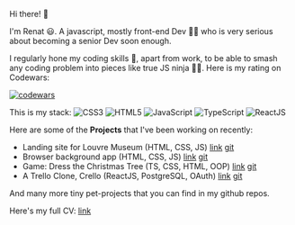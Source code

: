 Hi there! 👋 

I'm Renat 😃. A javascript, mostly front-end Dev 👨‍💻 who is very serious about becoming a senior Dev soon enough.

I regularly hone my coding skills 🥋, apart from work, to be able to smash any coding problem into pieces like true JS ninja 🐱‍👤. Here is my rating on Codewars:

[![codewars](https://www.codewars.com/users/Taneros/badges/large "codewars")](https://www.codewars.com/users/Taneros/badges/large)


This is my stack:
![CSS3](https://img.shields.io/badge/css3-%231572B6.svg?style=for-the-badge&logo=css3&logoColor=white)
![HTML5](https://img.shields.io/badge/html5-%23E34F26.svg?style=for-the-badge&logo=html5&logoColor=white)
![JavaScript](https://img.shields.io/badge/javascript-%23323330.svg?style=for-the-badge&logo=javascript&logoColor=%23F7DF1E)
![TypeScript](https://img.shields.io/badge/typescript-%23007ACC.svg?style=for-the-badge&logo=typescript&logoColor=white)
![ReactJS](https://img.shields.io/badge/React-20232A?style=for-the-badge&logo=react&logoColor=61DAFB)

Here are some of the **Projects** that I've been working on recently:

- Landing site for Louvre Museum (HTML, CSS, JS) [link](https://rolling-scopes-school.github.io/taneros-JSFE2021Q3/museum-dom/ 'Link') [git](https://github.com/Taneros/museum-dom 'git')
- Browser background app (HTML, CSS, JS) [link](https://rolling-scopes-school.github.io/taneros-JSFE2021Q3/momentum/ 'Link') [git](https://github.com/Taneros/momentum 'git')
- Game: Dress the Christmas Tree (TS, CSS, HTML, OOP)  [link](https://rolling-scopes-school.github.io/taneros-JSFE2021Q3/christmas-task-game/ 'Link') [git](https://github.com/Taneros/christmas-task 'git')
- A Trello Clone, Crello (ReactJS, PostgreSQL, OAuth)  [link](https://crello-rsclone.herokuapp.com/ 'Link') [git](https://github.com/whirligigY/trello-clone/tree/main 'git')

And many more tiny pet-projects that you can find in my github repos.

Here's my full CV: [link](https://docs.google.com/document/d/1mmGz8vQ6efwpzCsUHHbvheAnzRfsBK5JHfCriWJUXrg/edit?usp=sharing 'link')
